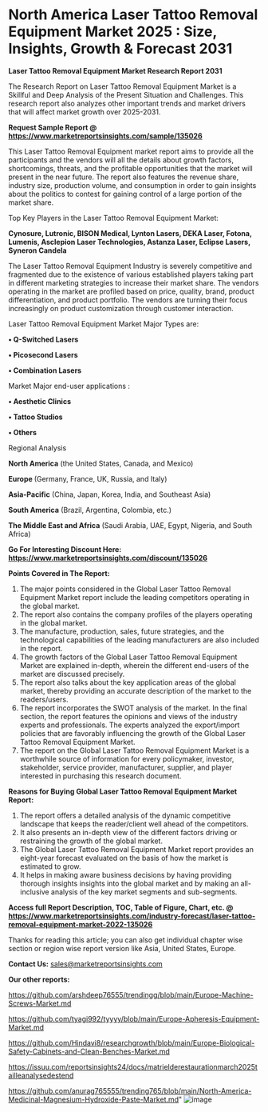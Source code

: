# North America Laser Tattoo Removal Equipment Market 2025 : Size, Insights, Growth & Forecast 2031

<strong>Laser Tattoo Removal Equipment Market Research Report 2031</strong>

The Research Report on Laser Tattoo Removal Equipment Market is a Skillful and Deep Analysis of the Present Situation and Challenges. This research report also analyzes other important trends and market drivers that will affect market growth over 2025-2031.

<strong>Request Sample Report @ <a href=https://www.marketreportsinsights.com/sample/135026>https://www.marketreportsinsights.com/sample/135026</a></strong>

This Laser Tattoo Removal Equipment market report aims to provide all the participants and the vendors will all the details about growth factors, shortcomings, threats, and the profitable opportunities that the market will present in the near future. The report also features the revenue share, industry size, production volume, and consumption in order to gain insights about the politics to contest for gaining control of a large portion of the market share.

Top Key Players in the Laser Tattoo Removal Equipment Market:

<strong>Cynosure, Lutronic, BISON Medical, Lynton Lasers, DEKA Laser, Fotona, Lumenis, Asclepion Laser Technologies, Astanza Laser, Eclipse Lasers, Syneron Candela</strong>

The Laser Tattoo Removal Equipment Industry is severely competitive and fragmented due to the existence of various established players taking part in different marketing strategies to increase their market share. The vendors operating in the market are profiled based on price, quality, brand, product differentiation, and product portfolio. The vendors are turning their focus increasingly on product customization through customer interaction.

Laser Tattoo Removal Equipment Market Major Types are:

<strong>• Q-Switched Lasers

• Picosecond Lasers

• Combination Lasers</strong>

Market Major end-user applications :

<strong>• Aesthetic Clinics

• Tattoo Studios

• Others</strong>

Regional Analysis

</u><strong><b>North America</b></strong> (the United States, Canada, and Mexico)

<strong><b>Europe </b></strong>(Germany, France, UK, Russia, and Italy)

<strong><b>Asia-Pacific</b></strong> (China, Japan, Korea, India, and Southeast Asia)

<strong><b>South America</b></strong> (Brazil, Argentina, Colombia, etc.)

<strong><b>The Middle East and Africa</b></strong> (Saudi Arabia, UAE, Egypt, Nigeria, and South Africa)

<strong>Go For Interesting Discount Here: <a href=https://www.marketreportsinsights.com/discount/135026>https://www.marketreportsinsights.com/discount/135026</a></strong>

<strong>Points Covered in The Report:</strong>
<ol>
  <li>The major points considered in the Global Laser Tattoo Removal Equipment Market report include the leading competitors operating in the global market.</li>
  <li>The report also contains the company profiles of the players operating in the global market.</li>
  <li>The manufacture, production, sales, future strategies, and the technological capabilities of the leading manufacturers are also included in the report.</li>
  <li>The growth factors of the Global Laser Tattoo Removal Equipment Market are explained in-depth, wherein the different end-users of the market are discussed precisely.</li>
  <li>The report also talks about the key application areas of the global market, thereby providing an accurate description of the market to the readers/users.</li>
  <li>The report incorporates the SWOT analysis of the market. In the final section, the report features the opinions and views of the industry experts and professionals. The experts analyzed the export/import policies that are favorably influencing the growth of the Global Laser Tattoo Removal Equipment Market.</li>
  <li>The report on the Global Laser Tattoo Removal Equipment Market is a worthwhile source of information for every policymaker, investor, stakeholder, service provider, manufacturer, supplier, and player interested in purchasing this research document.</li>
</ol>
<strong>Reasons for Buying Global Laser Tattoo Removal Equipment Market Report:</strong>

<ol>
  <li>The report offers a detailed analysis of the dynamic competitive landscape that keeps the reader/client well ahead of the competitors.</li>
  <li>It also presents an in-depth view of the different factors driving or restraining the growth of the global market.</li>
  <li>The Global Laser Tattoo Removal Equipment Market report provides an eight-year forecast evaluated on the basis of how the market is estimated to grow.</li>
  <li>It helps in making aware business decisions by having providing thorough insights insights into the global market and by making an all-inclusive analysis of the key market segments and sub-segments.</li>
</ol>
<strong>Access full Report Description, TOC, Table of Figure, Chart, etc. @ <a href=https://www.marketreportsinsights.com/industry-forecast/laser-tattoo-removal-equipment-market-2022-135026>https://www.marketreportsinsights.com/industry-forecast/laser-tattoo-removal-equipment-market-2022-135026</a></strong>


Thanks for reading this article; you can also get individual chapter wise section or region wise report version like Asia, United States, Europe.

<strong>Contact Us:</strong>
sales@marketreportsinsights.com

<strong>Our other reports:</strong>

<a href=https://github.com/arshdeep76555/trendingg/blob/main/Europe-Machine-Screws-Market.md>https://github.com/arshdeep76555/trendingg/blob/main/Europe-Machine-Screws-Market.md</a>

<a href=https://github.com/tyagi992/tyyyy/blob/main/Europe-Apheresis-Equipment-Market.md>https://github.com/tyagi992/tyyyy/blob/main/Europe-Apheresis-Equipment-Market.md</a>

<a href=https://github.com/Hindavi8/researchgrowth/blob/main/Europe-Biological-Safety-Cabinets-and-Clean-Benches-Market.md>https://github.com/Hindavi8/researchgrowth/blob/main/Europe-Biological-Safety-Cabinets-and-Clean-Benches-Market.md</a>

<a href=https://issuu.com/reportsinsights24/docs/matrielderestaurationmarch2025tailleanalysedestend>https://issuu.com/reportsinsights24/docs/matrielderestaurationmarch2025tailleanalysedestend</a>

<a href=https://github.com/anurag765555/trending765/blob/main/North-America-Medicinal-Magnesium-Hydroxide-Paste-Market.md>https://github.com/anurag765555/trending765/blob/main/North-America-Medicinal-Magnesium-Hydroxide-Paste-Market.md</a>"
![image](https://github.com/user-attachments/assets/73d157ee-c40d-4a40-bab7-a8397326e4a8)

